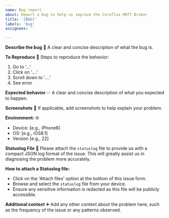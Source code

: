 ```yaml
---
name: Bug report
about: Report a bug to help us improve the Coreflux MQTT Broker
title: '[BUG]'
labels: 'bug'
assignees: ''

---
```


**Describe the bug** 🐞
A clear and concise description of what the bug is.

**To Reproduce** 🔄
Steps to reproduce the behavior:
1. Go to '...'
2. Click on '....'
3. Scroll down to '....'
4. See error

**Expected behavior** ✅
A clear and concise description of what you expected to happen.

**Screenshots** 📸
If applicable, add screenshots to help explain your problem.

**Environment:** 🌐
 - Device: [e.g., iPhone6]
 - OS: [e.g., iOS8.1]
 - Version [e.g., 22]

**Statuslog File** 📄
Please attach the `statuslog` file to provide us with a compact JSON log format of the issue. This will greatly assist us in diagnosing the problem more accurately.

**How to attach a Statuslog file:**
- Click on the 'Attach files' option at the bottom of this issue form.
- Browse and select the `statuslog` file from your device.
- Ensure any sensitive information is redacted as this file will be publicly accessible.

**Additional context** ➕
Add any other context about the problem here, such as the frequency of the issue or any patterns observed.
